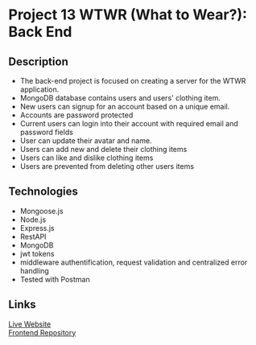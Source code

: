 # Project 13 WTWR (What to Wear?): Back End

## Description

- The back-end project is focused on creating a server for the WTWR application.
- MongoDB database contains users and users' clothing item.
- New users can signup for an account based on a unique email.
- Accounts are password protected
- Current users can login into their account with required email and password fields
- User can update their avatar and name.
- Users can add new and delete their clothing items
- Users can like and dislike clothing items
- Users are prevented from deleting other users items

## Technologies

- Mongoose.js
- Node.js
- Express.js
- RestAPI
- MongoDB
- jwt tokens
- middleware authentification, request validation and centralized error handling
- Tested with Postman

## Links

[Live Website](https://wtwr.newhopes.info/) \
[Frontend Repository](https://github.com/AnnaIndyukova/se_project_react)
